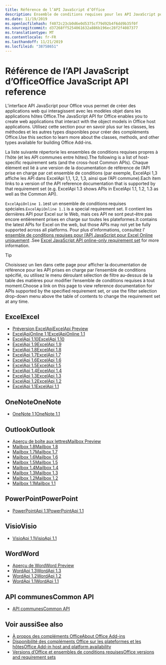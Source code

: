 ```yaml
---
title: Référence de l’API JavaScript d’Office
description: Ensemble de conditions requises pour les API JavaScript pour Office par hôte
ms.date: 11/19/2019
ms.openlocfilehash: f4072c23cb0d6e0d5375cf79d92b4f6dd9b35f0f
ms.sourcegitcommit: d37268ff5254061632a886b196ec28f2f4087377
ms.translationtype: MT
ms.contentlocale: fr-FR
ms.lasthandoff: 11/21/2019
ms.locfileid: "38758651"
---
```

# <a name="office-javascript-api-reference"></a><span data-ttu-id="2b947-103">Référence de l’API JavaScript d’Office</span><span class="sxs-lookup"><span data-stu-id="2b947-103">Office JavaScript API reference</span></span>

<span data-ttu-id="2b947-104">L’interface API JavaScript pour Office vous permet de créer des applications web qui interagissent avec les modèles objet dans les applications hôtes Office.</span><span class="sxs-lookup"><span data-stu-id="2b947-104">The JavaScript API for Office enables you to create web applications that interact with the object models in Office host applications.</span></span> <span data-ttu-id="2b947-105">Utilisez cette section pour en savoir plus sur les classes, les méthodes et les autres types disponibles pour créer des compléments Office.</span><span class="sxs-lookup"><span data-stu-id="2b947-105">Use this section to learn more about the classes, methods, and other types available for building Office Add-ins.</span></span>

<span data-ttu-id="2b947-106">La liste suivante répertorie les ensembles de conditions requises propres à l’hôte (et les API communes entre hôtes).</span><span class="sxs-lookup"><span data-stu-id="2b947-106">The following is a list of host-specific requirement sets (and the cross-host Common APIs).</span></span> <span data-ttu-id="2b947-107">Chaque élément est lié à une version de la documentation de référence de l’API prise en charge par cet ensemble de conditions (par exemple, ExcelApi 1,3 affiche les API dans ExcelApi 1,1, 1,2, 1,3, ainsi que l’API commune).</span><span class="sxs-lookup"><span data-stu-id="2b947-107">Each item links to a version of the API reference documentation that is supported by that requirement set (e.g. ExcelApi 1.3 shows APIs in ExcelApi 1.1, 1.2, 1.3 as well as the Common API).</span></span>

<span data-ttu-id="2b947-108">`ExcelApiOnline 1.1`est un ensemble de conditions requises spéciales.</span><span class="sxs-lookup"><span data-stu-id="2b947-108">`ExcelApiOnline 1.1` is a special requirement set.</span></span> <span data-ttu-id="2b947-109">Il contient les dernières API pour Excel sur le Web, mais ces API ne sont peut-être pas encore entièrement prises en charge sur toutes les plateformes.</span><span class="sxs-lookup"><span data-stu-id="2b947-109">It contains the latest APIs for Excel on the web, but those APIs may not yet be fully supported across all platforms.</span></span> <span data-ttu-id="2b947-110">Pour plus d’informations, consultez l' [ensemble de conditions requises pour l’API JavaScript pour Excel Online uniquement](/office/dev/add-ins/reference/requirement-sets/excel-api-online-requirement-set) .</span><span class="sxs-lookup"><span data-stu-id="2b947-110">See [Excel JavaScript API online-only requirement set](/office/dev/add-ins/reference/requirement-sets/excel-api-online-requirement-set) for more information.</span></span>

> [!TIP]
> <span data-ttu-id="2b947-111">Choisissez un lien dans cette page pour afficher la documentation de référence pour les API prises en charge par l’ensemble de conditions spécifié, ou utilisez le menu déroulant sélection de filtre au-dessus de la table des matières pour modifier l’ensemble de conditions requises à tout moment.</span><span class="sxs-lookup"><span data-stu-id="2b947-111">Choose a link on this page to view reference documentation for APIs supported by the specified requirement set, or use the filter selection drop-down menu above the table of contents to change the requirement set at any time.</span></span>

## <a name="excel"></a><span data-ttu-id="2b947-112">Excel</span><span class="sxs-lookup"><span data-stu-id="2b947-112">Excel</span></span>

- [<span data-ttu-id="2b947-113">Préversion ExcelApi</span><span class="sxs-lookup"><span data-stu-id="2b947-113">ExcelApi Preview</span></span>](/javascript/api/excel?view=excel-js-preview)
- [<span data-ttu-id="2b947-114">ExcelApiOnline 1,1</span><span class="sxs-lookup"><span data-stu-id="2b947-114">ExcelApiOnline 1.1</span></span>](/javascript/api/excel?view=excel-js-online)
- [<span data-ttu-id="2b947-115">ExcelApi 1.10</span><span class="sxs-lookup"><span data-stu-id="2b947-115">ExcelApi 1.10</span></span>](/javascript/api/excel?view=excel-js-1.10)
- [<span data-ttu-id="2b947-116">ExcelApi 1.9</span><span class="sxs-lookup"><span data-stu-id="2b947-116">ExcelApi 1.9</span></span>](/javascript/api/excel?view=excel-js-1.9)
- [<span data-ttu-id="2b947-117">ExcelApi 1.8</span><span class="sxs-lookup"><span data-stu-id="2b947-117">ExcelApi 1.8</span></span>](/javascript/api/excel?view=excel-js-1.8)
- [<span data-ttu-id="2b947-118">ExcelApi 1.7</span><span class="sxs-lookup"><span data-stu-id="2b947-118">ExcelApi 1.7</span></span>](/javascript/api/excel?view=excel-js-1.7)
- [<span data-ttu-id="2b947-119">ExcelApi 1.6</span><span class="sxs-lookup"><span data-stu-id="2b947-119">ExcelApi 1.6</span></span>](/javascript/api/excel?view=excel-js-1.6)
- [<span data-ttu-id="2b947-120">ExcelApi 1.5</span><span class="sxs-lookup"><span data-stu-id="2b947-120">ExcelApi 1.5</span></span>](/javascript/api/excel?view=excel-js-1.5)
- [<span data-ttu-id="2b947-121">ExcelApi 1.4</span><span class="sxs-lookup"><span data-stu-id="2b947-121">ExcelApi 1.4</span></span>](/javascript/api/excel?view=excel-js-1.4)
- [<span data-ttu-id="2b947-122">ExcelApi 1.3</span><span class="sxs-lookup"><span data-stu-id="2b947-122">ExcelApi 1.3</span></span>](/javascript/api/excel?view=excel-js-1.3)
- [<span data-ttu-id="2b947-123">ExcelApi 1.2</span><span class="sxs-lookup"><span data-stu-id="2b947-123">ExcelApi 1.2</span></span>](/javascript/api/excel?view=excel-js-1.2)
- [<span data-ttu-id="2b947-124">ExcelApi 1.1</span><span class="sxs-lookup"><span data-stu-id="2b947-124">ExcelApi 1.1</span></span>](/javascript/api/excel?view=excel-js-1.1)

## <a name="onenote"></a><span data-ttu-id="2b947-125">OneNote</span><span class="sxs-lookup"><span data-stu-id="2b947-125">OneNote</span></span>

- [<span data-ttu-id="2b947-126">OneNote 1,1</span><span class="sxs-lookup"><span data-stu-id="2b947-126">OneNote 1.1</span></span>](/javascript/api/onenote?view=onenote-js-1.1)

## <a name="outlook"></a><span data-ttu-id="2b947-127">Outlook</span><span class="sxs-lookup"><span data-stu-id="2b947-127">Outlook</span></span>

- [<span data-ttu-id="2b947-128">Aperçu de boîte aux lettres</span><span class="sxs-lookup"><span data-stu-id="2b947-128">Mailbox Preview</span></span>](/javascript/api/outlook?view=outlook-js-preview)
- [<span data-ttu-id="2b947-129">Mailbox 1.8</span><span class="sxs-lookup"><span data-stu-id="2b947-129">Mailbox 1.8</span></span>](/javascript/api/outlook?view=outlook-js-1.8)
- [<span data-ttu-id="2b947-130">Mailbox 1.7</span><span class="sxs-lookup"><span data-stu-id="2b947-130">Mailbox 1.7</span></span>](/javascript/api/outlook?view=outlook-js-1.7)
- [<span data-ttu-id="2b947-131">Mailbox 1.6</span><span class="sxs-lookup"><span data-stu-id="2b947-131">Mailbox 1.6</span></span>](/javascript/api/outlook?view=outlook-js-1.6)
- [<span data-ttu-id="2b947-132">Mailbox 1.5</span><span class="sxs-lookup"><span data-stu-id="2b947-132">Mailbox 1.5</span></span>](/javascript/api/outlook?view=outlook-js-1.5)
- [<span data-ttu-id="2b947-133">Mailbox 1.4</span><span class="sxs-lookup"><span data-stu-id="2b947-133">Mailbox 1.4</span></span>](/javascript/api/outlook?view=outlook-js-1.4)
- [<span data-ttu-id="2b947-134">Mailbox 1.3</span><span class="sxs-lookup"><span data-stu-id="2b947-134">Mailbox 1.3</span></span>](/javascript/api/outlook?view=outlook-js-1.3)
- [<span data-ttu-id="2b947-135">Mailbox 1.2</span><span class="sxs-lookup"><span data-stu-id="2b947-135">Mailbox 1.2</span></span>](/javascript/api/outlook?view=outlook-js-1.2)
- [<span data-ttu-id="2b947-136">Mailbox 1.1</span><span class="sxs-lookup"><span data-stu-id="2b947-136">Mailbox 1.1</span></span>](/javascript/api/outlook?view=outlook-js-1.1)

## <a name="powerpoint"></a><span data-ttu-id="2b947-137">PowerPoint</span><span class="sxs-lookup"><span data-stu-id="2b947-137">PowerPoint</span></span>

- [<span data-ttu-id="2b947-138">PowerPointApi 1.1</span><span class="sxs-lookup"><span data-stu-id="2b947-138">PowerPointApi 1.1</span></span>](/javascript/api/powerpoint?view=powerpoint-js-1.1)

## <a name="visio"></a><span data-ttu-id="2b947-139">Visio</span><span class="sxs-lookup"><span data-stu-id="2b947-139">Visio</span></span>

- [<span data-ttu-id="2b947-140">VisioApi 1,1</span><span class="sxs-lookup"><span data-stu-id="2b947-140">VisioApi 1.1</span></span>](/javascript/api/visio?view=visio-js-1.1)

## <a name="word"></a><span data-ttu-id="2b947-141">Word</span><span class="sxs-lookup"><span data-stu-id="2b947-141">Word</span></span>

- [<span data-ttu-id="2b947-142">Aperçu de Word</span><span class="sxs-lookup"><span data-stu-id="2b947-142">Word Preview</span></span>](/javascript/api/word?view=word-js-preview)
- [<span data-ttu-id="2b947-143">WordApi 1.3</span><span class="sxs-lookup"><span data-stu-id="2b947-143">WordApi 1.3</span></span>](/javascript/api/word?view=word-js-1.3)
- [<span data-ttu-id="2b947-144">WordApi 1.2</span><span class="sxs-lookup"><span data-stu-id="2b947-144">WordApi 1.2</span></span>](/javascript/api/word?view=word-js-1.2)
- [<span data-ttu-id="2b947-145">WordApi 1.1</span><span class="sxs-lookup"><span data-stu-id="2b947-145">WordApi 1.1</span></span>](/javascript/api/word?view=word-js-1.1)

## <a name="common-api"></a><span data-ttu-id="2b947-146">API communes</span><span class="sxs-lookup"><span data-stu-id="2b947-146">Common API</span></span>

- [<span data-ttu-id="2b947-147">API communes</span><span class="sxs-lookup"><span data-stu-id="2b947-147">Common API</span></span>](/javascript/api/office?view=common-js)

## <a name="see-also"></a><span data-ttu-id="2b947-148">Voir aussi</span><span class="sxs-lookup"><span data-stu-id="2b947-148">See also</span></span>

- [<span data-ttu-id="2b947-149">À propos des compléments Office</span><span class="sxs-lookup"><span data-stu-id="2b947-149">About Office Add-ins</span></span>](/office/dev/add-ins/overview)
- [<span data-ttu-id="2b947-150">Disponibilité des compléments Office sur les plateformes et les hôtes</span><span class="sxs-lookup"><span data-stu-id="2b947-150">Office Add-in host and platform availability</span></span>](/office/dev/add-ins/overview/office-add-in-availability)
- [<span data-ttu-id="2b947-151">Versions d’Office et ensembles de conditions requises</span><span class="sxs-lookup"><span data-stu-id="2b947-151">Office versions and requirement sets</span></span>](/office/dev/add-ins/develop/office-versions-and-requirement-sets)
